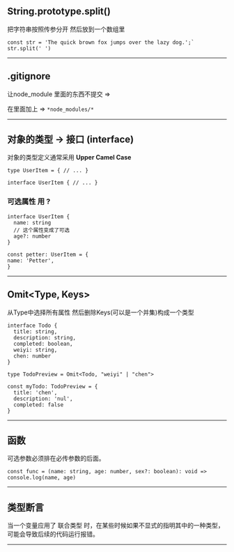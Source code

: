 ## String.prototype.split()
把字符串按照传参分开 然后放到一个数组里 
```
const str = 'The quick brown fox jumps over the lazy dog.';`
str.split(' ')
```
---

## .gitignore
让node_module 里面的东西不提交 => 

在里面加上 =>  `*node_modules/*`

---


## 对象的类型 -> 接口 (interface)
  对象的类型定义通常采用 **Upper Camel Case**

  `type UserItem = {
  // ...
  }`

  `interface UserItem {
  // ...
  }`

  ### 可选属性 用 ? 

  ```
  interface UserItem {
    name: string
    // 这个属性变成了可选
    age?: number
  }

const petter: UserItem = {
  name: 'Petter',
}
  ```
---

  ## Omit<Type, Keys>
  从Type中选择所有属性 然后删除Keys(可以是一个并集)构成一个类型 

  ```
  interface Todo {
    title: string,
    description: string,
    completed: boolean,
    weiyi: string,
    chen: number
  }

  type TodoPreview = Omit<Todo, "weiyi" | "chen">

  const myTodo: TodoPreview = {
    title: 'chen',
    description: 'nul',
    completed: false
  }
  ```
---

## 函数

  可选参数必须排在必传参数的后面。
  ```
  const func = (name: string, age: number, sex?: boolean): void =>  console.log(name, age)

  ```
---

## 类型断言

当一个变量应用了 联合类型 时，在某些时候如果不显式的指明其中的一种类型，可能会导致后续的代码运行报错。

---


